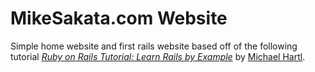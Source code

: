 # MikeSakata.com Website

Simple home website and first rails website based off of the following tutorial
[*Ruby on Rails Tutorial: Learn Rails by Example*](http://railstutorial.org/)
by [Michael Hartl](http://michaelhartl.com/).